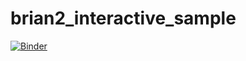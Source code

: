 # brian2_interactive_sample

[![Binder](http://mybinder.org/badge.svg)](http://mybinder.org/v2/gh/thesamovar/brian2_interactive_sample/master?filepath=eye_movements.ipynb)
